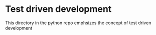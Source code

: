 # Test driven development
This directory in the python repo emphsizes the concept of test driven development

